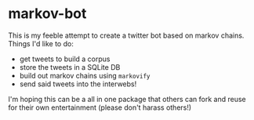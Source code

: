 # markov-bot

This is my feeble attempt to create a twitter bot based on markov chains.
Things I'd like to do:
- get tweets to build a corpus
- store the tweets in a SQLite DB
- build out markov chains using `markovify`
- send said tweets into the interwebs!

I'm hoping this can be a all in one package that others can fork and reuse
for their own entertainment (please don't harass others!)
